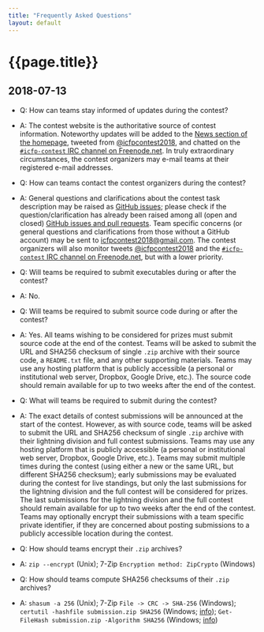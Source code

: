 ```yaml
---
title: "Frequently Asked Questions"
layout: default
---
```


# {{page.title}}

## 2018-07-13

* Q: How can teams stay informed of updates during the contest?
* A: The contest website is the authoritative source of contest information.
  Noteworthy updates will be added to the [News section of the
  homepage](./index.html#news), tweeted from
  [@icfpcontest2018](https://twitter.com/icfpcontest2018), and chatted on the
  [`#icfp-contest` IRC channel on
  Freenode.net](irc://irc.freenode.net/icfp-contest).  In truly extraordinary
  circumstances, the contest organizers may e-mail teams at their registered
  e-mail addresses.

* Q: How can teams contact the contest organizers during the contest?
* A: General questions and clarifications about the contest task description may
  be raised as [GitHub
  issues](https://github.com/icfpcontest2018/icfpcontest2018.github.io/issues);
  please check if the question/clarification has already been raised among all
  (open and closed) [GitHub
  issues and pull requests](https://github.com/icfpcontest2018/icfpcontest2018.github.io/issues?q=).
  Team specific concerns (or general questions and clarifications from those
  without a GitHub account) may be sent to <icfpcontest2018@gmail.com>.  The
  contest organizers will also monitor tweets
  [@icfpcontest2018](https://twitter.com/icfpcontest2018) and the
  [`#icfp-contest` IRC channel on
  Freenode.net](irc://irc.freenode.net/icfp-contest), but with a lower priority.

* Q: Will teams be required to submit executables during or after the contest?
* A: No.

* Q: Will teams be required to submit source code during or after the contest?
* A: Yes.  All teams wishing to be considered for prizes must submit source code
  at the end of the contest.  Teams will be asked to submit the URL and SHA256
  checksum of single `.zip` archive with their source code, a `README.txt` file,
  and any other supporting materials.  Teams may use any hosting platform that
  is publicly accessible (a personal or institutional web server, Dropbox,
  Google Drive, etc.).  The source code should remain available for up to two
  weeks after the end of the contest.

* Q: What will teams be required to submit during the contest?
* A: The exact details of contest submissions will be announced at the start of
  the contest.  However, as with source code, teams will be asked to submit the
  URL and SHA256 checksum of single `.zip` archive with their lightning division
  and full contest submissions.  Teams may use any hosting platform that is
  publicly accessible (a personal or institutional web server, Dropbox, Google
  Drive, etc.).  Teams may submit multiple times during the contest (using
  either a new or the same URL, but different SHA256 checksum); early
  submissions may be evaluated during the contest for live standings, but only
  the last submissions for the lightning division and the full contest will be
  considered for prizes.  The last submissions for the lightning division and
  the full contest should remain available for up to two weeks after the end of
  the contest.  Teams may optionally encrypt their submissions with a team
  specific private identifier, if they are concerned about posting submissions
  to a publicly accessible location during the contest.

* Q: How should teams encrypt their `.zip` archives?
* A: `zip --encrypt` (Unix); 7-Zip `Encryption method: ZipCrypto` (Windows)

* Q: How should teams compute SHA256 checksums of their `.zip` archives?
* A: `shasum -a 256` (Unix); 7-Zip `File -> CRC -> SHA-256` (Windows); `certutil -hashfile submission.zip SHA256` (Windows; [info](https://docs.microsoft.com/en-us/windows-server/administration/windows-commands/certutil#BKMK_hashfile)); `Get-FileHash submission.zip -Algorithm SHA256` (Windows; [info](https://docs.microsoft.com/en-us/powershell/module/microsoft.powershell.utility/get-filehash?view=powershell-6))
